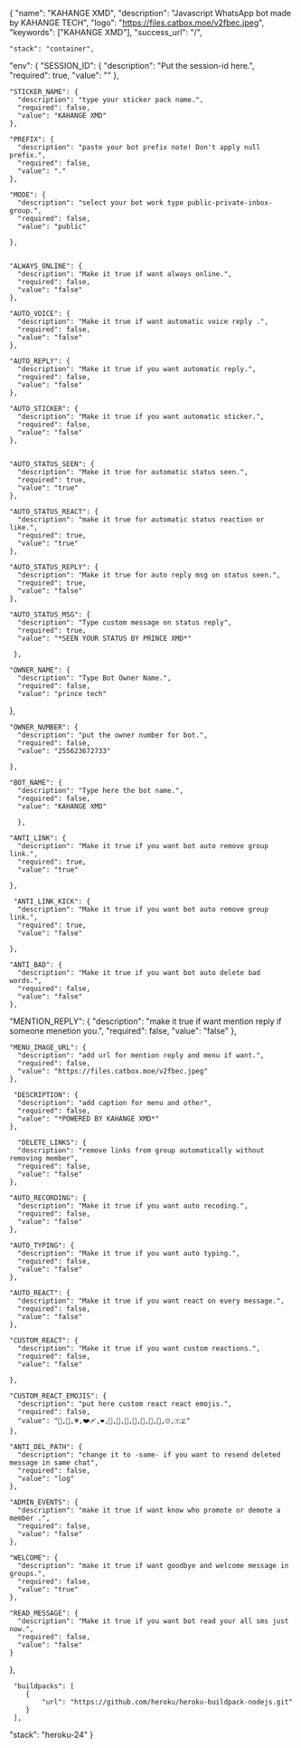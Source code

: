 {
  "name": "KAHANGE XMD",
  "description": "Javascript WhatsApp bot made by KAHANGE TECH",
  "logo": "https://files.catbox.moe/v2fbec.jpeg",
  "keywords": ["KAHANGE XMD"],
  "success_url": "/",

    "stack": "container",
  "env": {
    "SESSION_ID": {
      "description": "Put the session-id here.",
      "required": true,
      "value": ""
    },  

    "STICKER_NAME": {
      "description": "type your sticker pack name.",
      "required": false,
      "value": "KAHANGE XMD"
    }, 

    "PREFIX": {
      "description": "paste your bot prefix note! Don't apply null prefix.",
      "required": false,
      "value": "."
    },

    "MODE": {
      "description": "select your bot work type public-private-inbox-group.",
      "required": false,
      "value": "public"

    },


    "ALWAYS_ONLINE": {
      "description": "Make it true if want always online.",
      "required": false,
      "value": "false"  
    },    

    "AUTO_VOICE": {
      "description": "Make it true if want automatic voice reply .",
      "required": false,
      "value": "false"
    }, 

    "AUTO_REPLY": {
      "description": "Make it true if you want automatic reply.",
      "required": false,
      "value": "false"
    }, 

    "AUTO_STICKER": {
      "description": "Make it true if you want automatic sticker.",
      "required": false,
      "value": "false"
    }, 


    "AUTO_STATUS_SEEN": {
      "description": "Make it true for automatic status seen.",
      "required": true,
      "value": "true"
    }, 

    "AUTO_STATUS_REACT": {
      "description": "make it true for automatic status reaction or like.",
      "required": true,
      "value": "true"
    }, 

    "AUTO_STATUS_REPLY": {
      "description": "Make it true for auto reply msg on status seen.",
      "required": true,
      "value": "false"
    }, 

    "AUTO_STATUS_MSG": {
      "description": "Type custom message on status reply",
      "required": true,
      "value": "*SEEN YOUR STATUS BY PRINCE XMD*"

     }, 

    "OWNER_NAME": {
      "description": "Type Bot Owner Name.",
      "required": false,
      "value": "prince tech"
}, 

    "OWNER_NUMBER": {
      "description": "put the owner number for bot.",
      "required": false,
      "value": "255623672733"

    }, 

    "BOT_NAME": {
      "description": "Type here the bot name.",
      "required": false,
      "value": "KAHANGE XMD"

      }, 

    "ANTI_LINK": {
      "description": "Make it true if you want bot auto remove group link.",
      "required": true,
      "value": "true"

    },

     "ANTI_LINK_KICK": {
      "description": "Make it true if you want bot auto remove group link.",
      "required": true,
      "value": "false"

    },

    "ANTI_BAD": {
      "description": "Make it true if you want bot auto delete bad words.",
      "required": false,
      "value": "false"
    },

   "MENTION_REPLY": {
      "description": "make it true if want mention reply if someone menetion you.",
      "required": false,
      "value": "false"
    },

    "MENU_IMAGE_URL": {
      "description": "add url for mention reply and menu if want.",
      "required": false,
      "value": "https://files.catbox.moe/v2fbec.jpeg"
    },

     "DESCRIPTION": {
      "description": "add caption for menu and other",
      "required": false,
      "value": "*POWERED BY KAHANGE XMD*"
    },

      "DELETE_LINKS": {
      "description": "remove links from group automatically without removing member",
      "required": false,
      "value": "false"
    },

    "AUTO_RECORDING": {
      "description": "Make it true if you want auto recoding.",
      "required": false,
      "value": "false"
    },

    "AUTO_TYPING": {
      "description": "Make it true if you want auto typing.",
      "required": false,
      "value": "false"
    },

    "AUTO_REACT": {
      "description": "Make it true if you want react on every message.",
      "required": false,
      "value": "false"
    },

    "CUSTOM_REACT": {
      "description": "Make it true if you want custom reactions.",
      "required": false,
      "value": "false"

    }, 

    "CUSTOM_REACT_EMOJIS": {
      "description": "put here custom react react emojis.",
      "required": false,
      "value": "💝,💖,💗,❤️‍🩹,❤️,🧡,💛,💚,💙,💜,🤎,🖤,🙄,🇹🇿"
    }, 

    "ANTI_DEL_PATH": {
      "description": "change it to -same- if you want to resend deleted message in same chat",
      "required": false,
      "value": "log"
    }, 

    "ADMIN_EVENTS": {
      "description": "make it true if want know who promote or demote a member .",
      "required": false,
      "value": "false"
    },

    "WELCOME": {
      "description": "make it true if want goodbye and welcome message in groups.",
      "required": false,
      "value": "true"
    },

    "READ_MESSAGE": {
      "description": "Make it true if you want bot read your all sms just now.",
      "required": false,
      "value": "false"
    }

},

     "buildpacks": [
        {
            "url": "https://github.com/heroku/heroku-buildpack-nodejs.git"
        }
     ],
  "stack": "heroku-24"
}
